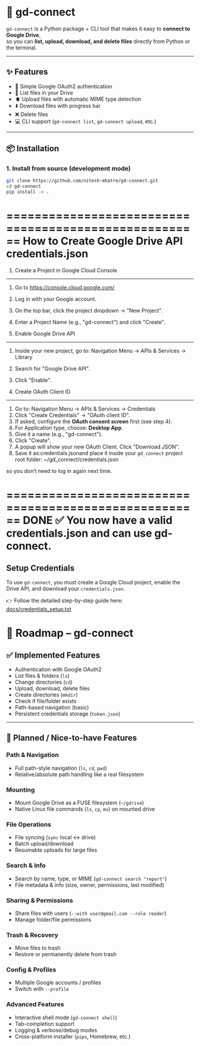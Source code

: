 # 📂 gd-connect

`gd-connect` is a Python package + CLI tool that makes it easy to **connect to Google Drive**,  
so you can **list, upload, download, and delete files** directly from Python or the terminal.

---

## ✨ Features
- 🔑 Simple Google OAuth2 authentication
- 📜 List files in your Drive
- ⬆️ Upload files with automatic MIME type detection
- ⬇️ Download files with progress bar
- ❌ Delete files
- 💻 CLI support (`gd-connect list`, `gd-connect upload`, etc.)

---

## 📦 Installation

### 1. Install from source (development mode)
```bash
git clone https://github.com/nitesh-mhatre/gd-connect.git
cd gd-connect
pip install -e .
```


======================================================
 How to Create Google Drive API credentials.json
======================================================

1. Create a Project in Google Cloud Console
-------------------------------------------
1. Go to https://console.cloud.google.com/
2. Log in with your Google account.
3. On the top bar, click the project dropdown → "New Project".
4. Enter a Project Name (e.g., "gd-connect") and click "Create".



2. Enable Google Drive API
--------------------------
1. Inside your new project, go to:
   Navigation Menu → APIs & Services → Library
2. Search for "Google Drive API".
3. Click "Enable".



3. Create OAuth Client ID
--------------------------
1. Go to:
   Navigation Menu → APIs & Services → Credentials
2. Click "Create Credentials" → "OAuth client ID".
3. If asked, configure the **OAuth consent screen** first (see step 4).
4. For Application type, choose: **Desktop App**.
5. Give it a name (e.g., "gd-connect").
6. Click "Create".
7. A popup will show your new OAuth Client. Click "Download JSON".
8. Save it as:credentials.jsonand place it inside your `gd_connect` project root folder: ~/gd_connect/credentials.json

so you don’t need to log in again next time.

======================================================
DONE ✅
You now have a valid credentials.json and can use gd-connect.
======================================================

## Setup Credentials

To use `gd-connect`, you must create a Google Cloud project, enable the Drive API, and download your `credentials.json`.

👉 Follow the detailed step-by-step guide here:  
[docs/credentials_setup.txt](docs/credentials_setup.txt)


# 🚀 Roadmap – gd-connect

## ✅ Implemented Features
- Authentication with Google OAuth2
- List files & folders (`ls`)
- Change directories (`cd`)
- Upload, download, delete files
- Create directories (`mkdir`)
- Check if file/folder exists
- Path-based navigation (basic)
- Persistent credentials storage (`token.json`)

---

## 🔮 Planned / Nice-to-have Features

### Path & Navigation
- Full path-style navigation (`ls`, `cd`, `pwd`)
- Relative/absolute path handling like a real filesystem

### Mounting
- Mount Google Drive as a FUSE filesystem (`~/gdrive`)
- Native Linux file commands (`ls`, `cp`, `mv`) on mounted drive

### File Operations
- File syncing (`sync` local ↔ drive)
- Batch upload/download
- Resumable uploads for large files

### Search & Info
- Search by name, type, or MIME (`gd-connect search "report"`)
- File metadata & info (size, owner, permissions, last modified)

### Sharing & Permissions
- Share files with users (`--with user@gmail.com --role reader`)
- Manage folder/file permissions

### Trash & Recovery
- Move files to trash
- Restore or permanently delete from trash

### Config & Profiles
- Multiple Google accounts / profiles
- Switch with `--profile`

### Advanced Features
- Interactive shell mode (`gd-connect shell`)
- Tab-completion support
- Logging & verbose/debug modes
- Cross-platform installer (`pipx`, Homebrew, etc.)

